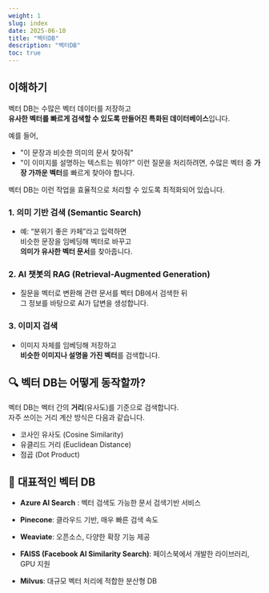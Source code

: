 ```yaml
---
weight: 1
slug: index
date: 2025-06-10
title: "벡터DB"
description: "벡터DB"
toc: true
---
```


## 이해하기

벡터 DB는 수많은 벡터 데이터를 저장하고  
**유사한 벡터를 빠르게 검색할 수 있도록 만들어진 특화된 데이터베이스**입니다.

예를 들어,
- "이 문장과 비슷한 의미의 문서 찾아줘"
- "이 이미지를 설명하는 텍스트는 뭐야?"
이런 질문을 처리하려면, 수많은 벡터 중 **가장 가까운 벡터**를 빠르게 찾아야 합니다.

벡터 DB는 이런 작업을 효율적으로 처리할 수 있도록 최적화되어 있습니다.

### 1. 의미 기반 검색 (Semantic Search)
- 예: “분위기 좋은 카페”라고 입력하면  
  비슷한 문장을 임베딩해 벡터로 바꾸고  
  **의미가 유사한 벡터 문서**를 찾아줍니다.

### 2. AI 챗봇의 RAG (Retrieval-Augmented Generation)
- 질문을 벡터로 변환해 관련 문서를 벡터 DB에서 검색한 뒤  
  그 정보를 바탕으로 AI가 답변을 생성합니다.

### 3. 이미지 검색
- 이미지 자체를 임베딩해 저장하고  
  **비슷한 이미지나 설명을 가진 벡터**를 검색합니다.


## 🔍 벡터 DB는 어떻게 동작할까?

벡터 DB는 벡터 간의 **거리**(유사도)를 기준으로 검색합니다.  
자주 쓰이는 거리 계산 방식은 다음과 같습니다.

- 코사인 유사도 (Cosine Similarity)
- 유클리드 거리 (Euclidean Distance)
- 점곱 (Dot Product)


## 🚀 대표적인 벡터 DB

- **Azure AI Search** : 벡터 검색도 가능한 문서 검색기반 서비스

- **Pinecone**: 클라우드 기반, 매우 빠른 검색 속도
- **Weaviate**: 오픈소스, 다양한 확장 기능 제공
- **FAISS (Facebook AI Similarity Search)**: 페이스북에서 개발한 라이브러리, GPU 지원
- **Milvus**: 대규모 벡터 처리에 적합한 분산형 DB

